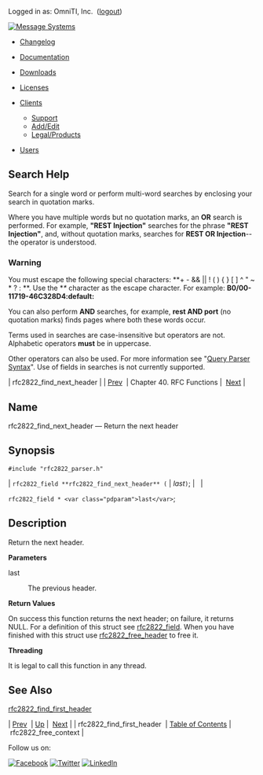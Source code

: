 Logged in as: OmniTI, Inc.  ([logout](https://support.messagesystems.com/logout.php))

[![Message Systems](https://support.messagesystems.com/images/ms-white205.png)](https://support.messagesystems.com/start.php) 

*   [Changelog](https://support.messagesystems.com/start.php?show=changelog)
*   [Documentation](https://support.messagesystems.com/docs/)
*   [Downloads](https://support.messagesystems.com/start.php)

*   [Licenses](https://support.messagesystems.com/license_summary.php)
*   <a href="">Clients</a>
    *   [Support](https://support.messagesystems.com/cs.php)
    *   [Add/Edit](https://support.messagesystems.com/edit_client.php)
    *   [Legal/Products](https://support.messagesystems.com/edit_products.php)
*   [Users](https://support.messagesystems.com/edit_customer.php)

## Search Help

Search for a single word or perform multi-word searches by enclosing your search in quotation marks.

Where you have multiple words but no quotation marks, an **OR** search is performed. For example, **"REST Injection"** searches for the phrase **"REST Injection"**, and, without quotation marks, searches for **REST OR Injection**--the operator is understood.

### Warning

You must escape the following special characters: **+ - && || ! ( ) { } [ ] ^ " ~ * ? : \**. Use the **\** character as the escape character. For example: **B0/00-11719-46C328D4\:default\:**

You can also perform **AND** searches, for example, **rest AND port** (no quotation marks) finds pages where both these words occur.

Terms used in searches are case-insensitive but operators are not. Alphabetic operators **must** be in uppercase.

Other operators can also be used. For more information see "[Query Parser Syntax](https://lucene.apache.org/core/old_versioned_docs/versions/3_0_0/queryparsersyntax.html)". Use of fields in searches is not currently supported.

| rfc2822_find_next_header |
| [Prev](apis.rfc2822_find_first_header.php)  | Chapter 40. RFC Functions |  [Next](apis.rfc2822_free_context.php) |

<a name="apis.rfc2822_find_next_header"></a>
## Name

rfc2822_find_next_header — Return the next header

## Synopsis

`#include "rfc2822_parser.h"`

| `rfc2822_field **rfc2822_find_next_header** (` | <var class="pdparam">last</var>`)`; |   |

`rfc2822_field * <var class="pdparam">last</var>`;<a name="idp31132096"></a>
## Description

Return the next header.

**Parameters**

<dl class="variablelist">

<dt>last</dt>

<dd>

The previous header.

</dd>

</dl>

**Return Values**

On success this function returns the next header; on failure, it returns NULL. For a definition of this struct see [rfc2822_field](structs.rfc2822_field.php "68.67. rfc2822_field"). When you have finished with this struct use [rfc2822_free_header](apis.rfc2822_free_header.php "rfc2822_free_header") to free it.

**Threading**

It is legal to call this function in any thread.

<a name="idp31139648"></a>
## See Also

[rfc2822_find_first_header](apis.rfc2822_find_first_header.php "rfc2822_find_first_header")

| [Prev](apis.rfc2822_find_first_header.php)  | [Up](rfc.php) |  [Next](apis.rfc2822_free_context.php) |
| rfc2822_find_first_header  | [Table of Contents](index.php) |  rfc2822_free_context |

Follow us on:

[![Facebook](https://support.messagesystems.com/images/icon-facebook.png)](http://www.facebook.com/messagesystems) [![Twitter](https://support.messagesystems.com/images/icon-twitter.png)](http://twitter.com/#!/MessageSystems) [![LinkedIn](https://support.messagesystems.com/images/icon-linkedin.png)](http://www.linkedin.com/company/message-systems)
